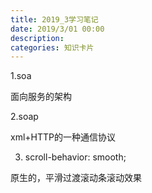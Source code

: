 ```yaml
---
title: 2019_3学习笔记
date: 2019/3/01 00:00
description:
categories: 知识卡片
---
```

1.soa

面向服务的架构

2.soap

xml+HTTP的一种通信协议

3. scroll-behavior: smooth;

原生的，平滑过渡滚动条滚动效果
